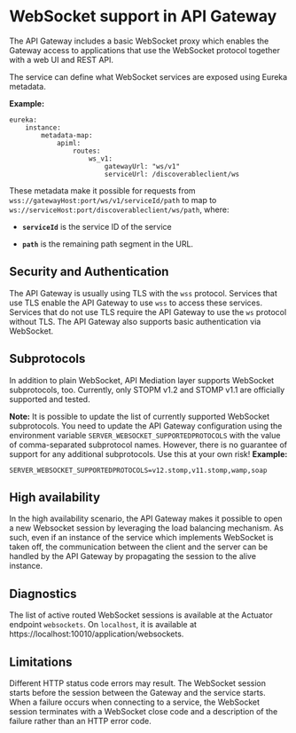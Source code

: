 # WebSocket support in API Gateway

The API Gateway includes a basic WebSocket proxy which enables the Gateway access to applications that use the WebSocket protocol together with a web UI and REST API.

The service can define what WebSocket services are exposed using Eureka metadata.

**Example:**

    eureka:
        instance:
            metadata-map:
                apiml:
                    routes:
                        ws_v1:
                            gatewayUrl: "ws/v1"
                            serviceUrl: /discoverableclient/ws

These metadata make it possible for requests from `wss://gatewayHost:port/ws/v1/serviceId/path` to map to `ws://serviceHost:port/discoverableclient/ws/path`,
where:

* **`serviceId`**
  is the service ID of the service
  
* **`path`**
  is the remaining path segment in the URL.

## Security and Authentication

The API Gateway is usually using TLS with the `wss` protocol. Services that use TLS enable the API Gateway to use `wss` to access these services. Services that do not use TLS require the API Gateway to use the `ws` protocol without TLS.
The API Gateway also supports basic authentication via WebSocket.

## Subprotocols

In addition to plain WebSocket, API Mediation layer supports WebSocket subprotocols, too. Currently, only STOPM v1.2 and STOMP v1.1 are officially supported and tested. 

**Note:** It is possible to update the list of currently supported WebSocket subprotocols. You need to update the API Gateway configuration using the environment variable `SERVER_WEBSOCKET_SUPPORTEDPROTOCOLS` with the value of comma-separated subprotocol names. However, there is no guarantee of support for any additional subprotocols. Use this at your own risk! **Example:**
```
SERVER_WEBSOCKET_SUPPORTEDPROTOCOLS=v12.stomp,v11.stomp,wamp,soap
```
## High availability

In the high availability scenario, the API Gateway makes it possible to open a new Websocket session by leveraging the load balancing mechanism. 
As such, even if an instance of the service which implements WebSocket is taken off,
the communication between the client and the server can be handled by the API Gateway by propagating the session to the alive instance.

## Diagnostics 

The list of active routed WebSocket sessions is available at the Actuator endpoint `websockets`. On `localhost`, it is available at https://localhost:10010/application/websockets.

## Limitations

Different HTTP status code errors may result. The WebSocket session starts before the session between the Gateway and the service starts. When a failure occurs when connecting to a service, the WebSocket session terminates with a WebSocket close code and a description of the failure rather than an HTTP error code.
